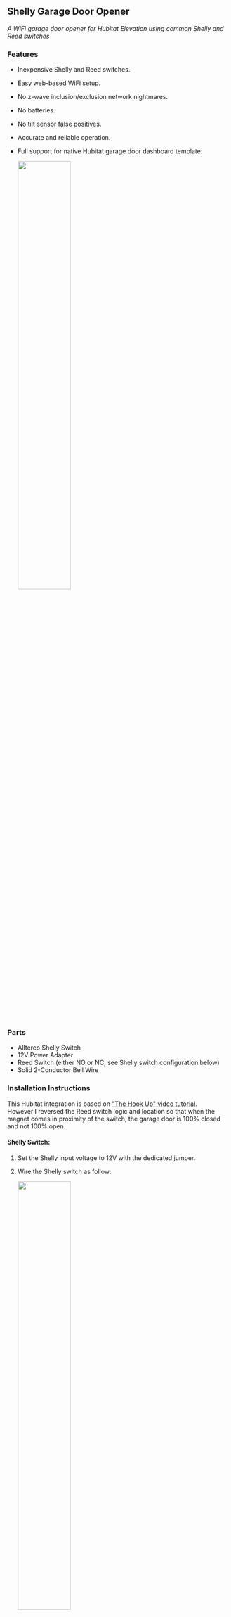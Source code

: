 ## Shelly Garage Door Opener
*A WiFi garage door opener for Hubitat Elevation using common Shelly and Reed switches*

### Features

- Inexpensive Shelly and Reed switches.
- Easy web-based WiFi setup.
- No z-wave inclusion/exclusion network nightmares.
- No batteries.
- No tilt sensor false positives.
- Accurate and reliable operation.
- Full support for native Hubitat garage door dashboard template:

  <img src="https://github.com/mircolino/shelly/raw/main/garage_door_opener/images/10_dashboard.png" width="50%" height="50%">

### Parts

- Allterco Shelly Switch
- 12V Power Adapter
- Reed Switch (either NO or NC, see Shelly switch configuration below)
- Solid 2-Conductor Bell Wire

### Installation Instructions

This Hubitat integration is based on ["The Hook Up" video tutorial](https://www.youtube.com/watch?v=WEZUxXNiERQ).<br>
However I reversed the Reed switch logic and location so that when the magnet comes in proximity of the switch, the garage door is 100% closed and not 100% open.

#### Shelly Switch:

1.  Set the Shelly input voltage to 12V with the dedicated jumper.
2.  Wire the Shelly switch as follow:

    <img src="https://github.com/mircolino/shelly/raw/main/garage_door_opener/images/01_wiring.png" width="50%" height="50%">

3.  Install the Reed switch in a location where the magnet is in proximity of the switch when the garage door is fully closed:

    <img src="https://github.com/mircolino/shelly/raw/main/garage_door_opener/images/01.1_wiring.png" width="50%" height="50%">

#### Shelly Website:

1.  Set the Shelly button type to "detached" so that the internal relay and the external Reed switch will have independent states.<br><br>
    Important:
    - if you are using a NC (Normally Closed) Reed switch, select the "Reverse input" checkbox
    - if you are using a NO (Normally Open) Reed switch, leave the "Reverse input" checkbox unselected

    <img src="https://github.com/mircolino/shelly/raw/main/garage_door_opener/images/02_detached.png" width="40%" height="40%">

2.  Add a 1 sec auto-off timer to emulate pressing the garage physical button:

    <img src="https://github.com/mircolino/shelly/raw/main/garage_door_opener/images/03_timer.png" width="40%" height="40%">

3.  Add Hubitat callbacks so that the Shelly switch can notify Hubitat when either the internal relay or the external Reed switch changes state:

    <img src="https://github.com/mircolino/shelly/raw/main/garage_door_opener/images/04_contact_on.png" width="40%" height="40%"><br>
    <img src="https://github.com/mircolino/shelly/raw/main/garage_door_opener/images/05_contact_off.png" width="40%" height="40%"><br>
    <img src="https://github.com/mircolino/shelly/raw/main/garage_door_opener/images/06_relay_on.png" width="40%" height="40%"><br>
    <img src="https://github.com/mircolino/shelly/raw/main/garage_door_opener/images/07_relay_off.png" width="40%" height="40%">

#### Hubitat Website:

1.  Add the Shelly Garage Door Opener [source code](https://raw.githubusercontent.com/mircolino/shelly/main/garage_door_opener/driver.groovy) to the Hubitat "Drivers Code" page.

2.  Create a new Virtual Device, select type: "Shelly Garage Door Opener" and press &lt;Save Device&gt;:

    <img src="https://github.com/mircolino/shelly/raw/main/garage_door_opener/images/08_new_device.png" width="50%" height="50%">

3.  Open the "Shelly Garage Door Opener" device page, enter the Shelly switch ip address or hostname, the login credentials (if any) and press &lt;Save Preferences&gt;:

    <img src="https://github.com/mircolino/shelly/raw/main/garage_door_opener/images/09_garage_door_device.png" width="50%" height="50%">

The Shelly Garage Door Opener and the Hubitat Integration should now be fully operational.

***

### Disclaimer

THE SOFTWARE IS PROVIDED "AS IS", WITHOUT WARRANTY OF ANY KIND, EXPRESS OR IMPLIED, INCLUDING BUT NOT LIMITED TO THE WARRANTIES OF MERCHANTABILITY, FITNESS FOR A PARTICULAR PURPOSE, TITLE AND NON-INFRINGEMENT. IN NO EVENT SHALL THE COPYRIGHT HOLDERS OR ANYONE DISTRIBUTING THE SOFTWARE BE LIABLE FOR ANY DAMAGES OR OTHER LIABILITY, WHETHER IN CONTRACT, TORT OR OTHERWISE, ARISING FROM, OUT OF OR IN CONNECTION WITH THE SOFTWARE OR THE USE OR OTHER DEALINGS IN THE SOFTWARE.
